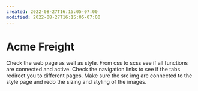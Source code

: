 ```yaml
---
created: 2022-08-27T16:15:05-07:00
modified: 2022-08-27T16:15:05-07:00
---
```


# Acme Freight

Check the web page as well as style. From css to scss see if all functions are connected and active. Check the navigation links to see if the tabs redirect you to different pages. Make sure the src img are connected to the style page and redo the sizing and styling of the images.
